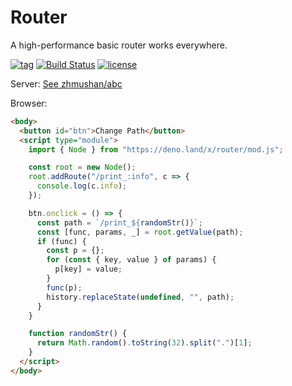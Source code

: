 # Router

A high-performance basic router works everywhere.

[![tag](https://img.shields.io/github/tag/zhmushan/router.svg)](https://github.com/zhmushan/router)
[![Build Status](https://github.com/zhmushan/router/workflows/ci/badge.svg?branch=master)](https://github.com/zhmushan/router/actions)
[![license](https://img.shields.io/github/license/zhmushan/router.svg)](https://github.com/zhmushan/router)

Server: [See zhmushan/abc](https://github.com/zhmushan/abc)

Browser:

```html
<body>
  <button id="btn">Change Path</button>
  <script type="module">
    import { Node } from "https://deno.land/x/router/mod.js";

    const root = new Node();
    root.addRoute("/print_:info", c => {
      console.log(c.info);
    });

    btn.onclick = () => {
      const path = `/print_${randomStr()}`;
      const [func, params, _] = root.getValue(path);
      if (func) {
        const p = {};
        for (const { key, value } of params) {
          p[key] = value;
        }
        func(p);
        history.replaceState(undefined, "", path);
      }
    }

    function randomStr() {
      return Math.random().toString(32).split(".")[1];
    }
  </script>
</body>
```
